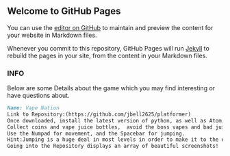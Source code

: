 ## Welcome to GitHub Pages

You can use the [editor on GitHub](https://github.com/jbell2625/platformer/edit/master/index.md) to maintain and preview the content for your website in Markdown files.

Whenever you commit to this repository, GitHub Pages will run [Jekyll](https://jekyllrb.com/) to rebuild the pages in your site, from the content in your Markdown files.

### INFO

Below are some Details about the game which you may find interesting or have questions about.

```markdown
Name: Vape Nation 
Link to Repository:(https://github.com/jbell2625/platformer)
Once downloaded, install the latest version of python, as well as Atom, if youd like to edit the levels.
Collect coins and vape juice bottles,  avoid the boss vapes and bad juice globs, and work your way to the end!
Use the Numpad for movement, and the Spacebar for jumping. 
Hint:Jumping is a huge deal in most levels in order to make it to the end alive!
Going into the Repository displays an array of beautiful screenshots!





